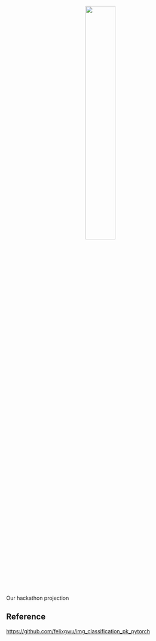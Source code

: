 <p align="center"><img width="40%" src="http://i.imgur.com/EMM7Qn2.pngg" /></p>

Our hackathon projection

## Reference

https://github.com/felixgwu/img_classification_pk_pytorch
